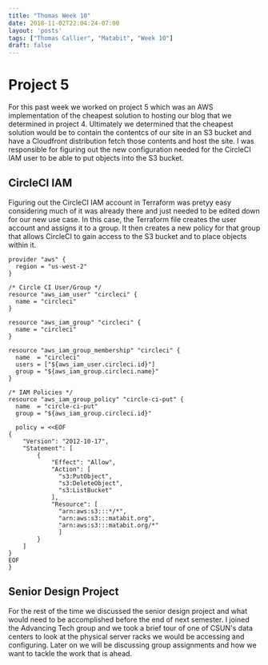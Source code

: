 ```yaml
---
title: "Thomas Week 10"
date: 2018-11-02T22:04:24-07:00
layout: 'posts'
tags: ["Thomas Callier", "Matabit", "Week 10"]
draft: false
---
```


# Project 5

For this past week we worked on project 5 which was an AWS implementation of the cheapest solution to hosting our blog that we determined in project 4. Ultimately we determined that the cheapest solution would be to contain the contentcs of our site in an S3 bucket and have a Cloudfront distribution fetch those contents and host the site. I was responsible for figuring out the new configuration needed for the CircleCI IAM user to be able to put objects into the S3 bucket.

## CircleCI IAM

Figuring out the CircleCI IAM account in Terraform was pretyy easy considering much of it was already there and just needed to be edited down for our new use case. In this case, the Terraform file creates the user account and assigns it to a group. It then creates a new policy for that group that allows CircleCI to gain access to the S3 bucket and to place objects within it.

```
provider "aws" {
  region = "us-west-2"
}

/* Circle CI User/Group */
resource "aws_iam_user" "circleci" {
  name = "circleci"
}

resource "aws_iam_group" "circleci" {
  name = "circleci"
}

resource "aws_iam_group_membership" "circleci" {
  name  = "circleci"
  users = ["${aws_iam_user.circleci.id}"]
  group = "${aws_iam_group.circleci.name}"
}

/* IAM Policies */
resource "aws_iam_group_policy" "circle-ci-put" {
  name  = "circle-ci-put"
  group = "${aws_iam_group.circleci.id}"

  policy = <<EOF
{
    "Version": "2012-10-17",
    "Statement": [
        {
            "Effect": "Allow",
            "Action": [
              "s3:PutObject",
              "s3:DeleteObject",
              "s3:ListBucket"
            ],
            "Resource": [
              "arn:aws:s3:::*/*",
              "arn:aws:s3:::matabit.org",
              "arn:aws:s3:::matabit.org/*"
              ]
        }
    ]
}
EOF
}
```

## Senior Design Project
For the rest of the time we discussed the senior design project and what would need to be accomplished before the end of next semester. I joined the Advancing Tech group and we took a brief tour of one of CSUN's data centers to look at the physical server racks we would be accessing and configuring. Later on we will be discussing group assignments and how we want to tackle the work that is ahead.
